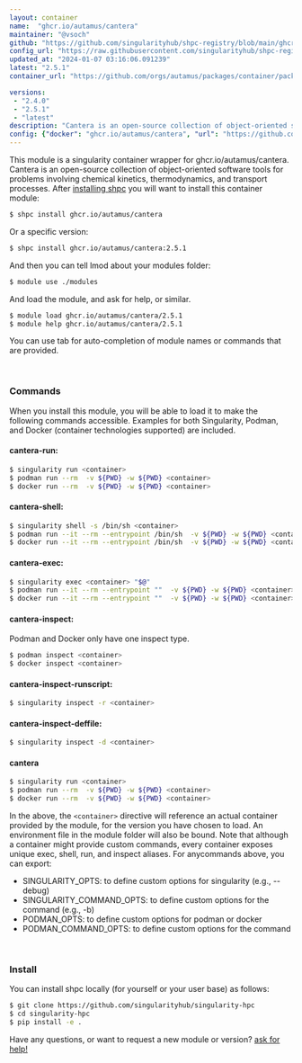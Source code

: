 ```yaml
---
layout: container
name:  "ghcr.io/autamus/cantera"
maintainer: "@vsoch"
github: "https://github.com/singularityhub/shpc-registry/blob/main/ghcr.io/autamus/cantera/container.yaml"
config_url: "https://raw.githubusercontent.com/singularityhub/shpc-registry/main/ghcr.io/autamus/cantera/container.yaml"
updated_at: "2024-01-07 03:16:06.091239"
latest: "2.5.1"
container_url: "https://github.com/orgs/autamus/packages/container/package/cantera"

versions:
 - "2.4.0"
 - "2.5.1"
 - "latest"
description: "Cantera is an open-source collection of object-oriented software tools for problems involving chemical kinetics, thermodynamics, and transport processes."
config: {"docker": "ghcr.io/autamus/cantera", "url": "https://github.com/orgs/autamus/packages/container/package/cantera", "maintainer": "@vsoch", "description": "Cantera is an open-source collection of object-oriented software tools for problems involving chemical kinetics, thermodynamics, and transport processes.", "latest": {"2.5.1": "sha256:779594e546190fb2f309413a39cf58bf0ed4bd1b25219a22507e5986bf77675e"}, "tags": {"2.4.0": "sha256:ad490652d6f83f71cb56b6195f92ec4837671ceafcdb897d66393e564cde9699", "2.5.1": "sha256:779594e546190fb2f309413a39cf58bf0ed4bd1b25219a22507e5986bf77675e", "latest": "sha256:779594e546190fb2f309413a39cf58bf0ed4bd1b25219a22507e5986bf77675e"}}
---
```


This module is a singularity container wrapper for ghcr.io/autamus/cantera.
Cantera is an open-source collection of object-oriented software tools for problems involving chemical kinetics, thermodynamics, and transport processes.
After [installing shpc](#install) you will want to install this container module:


```bash
$ shpc install ghcr.io/autamus/cantera
```

Or a specific version:

```bash
$ shpc install ghcr.io/autamus/cantera:2.5.1
```

And then you can tell lmod about your modules folder:

```bash
$ module use ./modules
```

And load the module, and ask for help, or similar.

```bash
$ module load ghcr.io/autamus/cantera/2.5.1
$ module help ghcr.io/autamus/cantera/2.5.1
```

You can use tab for auto-completion of module names or commands that are provided.

<br>

### Commands

When you install this module, you will be able to load it to make the following commands accessible.
Examples for both Singularity, Podman, and Docker (container technologies supported) are included.

#### cantera-run:

```bash
$ singularity run <container>
$ podman run --rm  -v ${PWD} -w ${PWD} <container>
$ docker run --rm  -v ${PWD} -w ${PWD} <container>
```

#### cantera-shell:

```bash
$ singularity shell -s /bin/sh <container>
$ podman run --it --rm --entrypoint /bin/sh  -v ${PWD} -w ${PWD} <container>
$ docker run --it --rm --entrypoint /bin/sh  -v ${PWD} -w ${PWD} <container>
```

#### cantera-exec:

```bash
$ singularity exec <container> "$@"
$ podman run --it --rm --entrypoint ""  -v ${PWD} -w ${PWD} <container> "$@"
$ docker run --it --rm --entrypoint ""  -v ${PWD} -w ${PWD} <container> "$@"
```

#### cantera-inspect:

Podman and Docker only have one inspect type.

```bash
$ podman inspect <container>
$ docker inspect <container>
```

#### cantera-inspect-runscript:

```bash
$ singularity inspect -r <container>
```

#### cantera-inspect-deffile:

```bash
$ singularity inspect -d <container>
```



#### cantera

```bash
$ singularity run <container>
$ podman run --rm  -v ${PWD} -w ${PWD} <container>
$ docker run --rm  -v ${PWD} -w ${PWD} <container>
```


In the above, the `<container>` directive will reference an actual container provided
by the module, for the version you have chosen to load. An environment file in the
module folder will also be bound. Note that although a container
might provide custom commands, every container exposes unique exec, shell, run, and
inspect aliases. For anycommands above, you can export:

 - SINGULARITY_OPTS: to define custom options for singularity (e.g., --debug)
 - SINGULARITY_COMMAND_OPTS: to define custom options for the command (e.g., -b)
 - PODMAN_OPTS: to define custom options for podman or docker
 - PODMAN_COMMAND_OPTS: to define custom options for the command

<br>

### Install

You can install shpc locally (for yourself or your user base) as follows:

```bash
$ git clone https://github.com/singularityhub/singularity-hpc
$ cd singularity-hpc
$ pip install -e .
```

Have any questions, or want to request a new module or version? [ask for help!](https://github.com/singularityhub/singularity-hpc/issues)